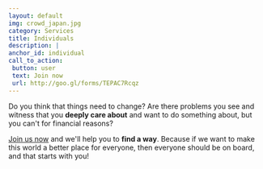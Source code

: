 ```yaml
---
layout: default
img: crowd_japan.jpg 
category: Services
title: Individuals 
description: |
anchor_id: individual
call_to_action:
 button: user  
 text: Join now 
 url: http://goo.gl/forms/TEPAC7Rcqz
---
```


Do you think that things need to change? Are there problems you see and witness that you <strong>deeply care about</strong> and want to do something about, but you can't for financial reasons?

<a href="http://goo.gl/forms/TEPAC7Rcqz">Join us now</a> and we'll help you to <strong>find a way</strong>. Because if we want to make this world a better place for everyone, then everyone should be on board, and that starts with you!
